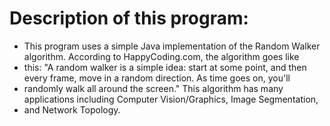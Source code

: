 # Description of this program:
 *  This program uses a simple Java implementation of the Random Walker algorithm. According to HappyCoding.com, the algorithm goes like
 *  this: "A random walker is a simple idea: start at some point, and then every frame, move in a random direction. As time goes on, you'll 
 *  randomly walk all around the screen." This algorithm has many applications including Computer Vision/Graphics, Image Segmentation,
 *  and Network Topology.
